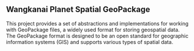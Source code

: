 ## Wangkanai Planet Spatial GeoPackage

This project provides a set of abstractions and implementations for working with GeoPackage files, a widely used format for storing geospatial data.
The GeoPackage format is designed to be an open standard for geographic information systems (GIS) and supports various types of spatial data.
